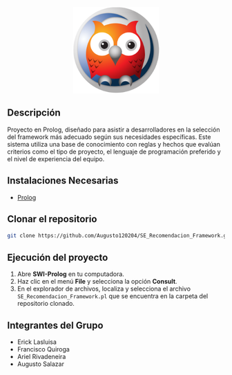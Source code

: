 <p align="center">
  <a href="https://www.swi-prolog.org/" target="blank"><img src="images/Prolog-logo-512.png" width="200" alt="Nest Logo" /></a>
</p>

## Descripción
Proyecto en Prolog, diseñado para asistir a desarrolladores en la selección del framework más adecuado según sus necesidades específicas. Este sistema utiliza una base de conocimiento con reglas y hechos que evalúan criterios como el tipo de proyecto, el lenguaje de programación preferido y el nivel de experiencia del equipo.
## Instalaciones Necesarias
- [Prolog](https://www.swi-prolog.org/download/stable)
## Clonar el repositorio
```bash
git clone https://github.com/Augusto120204/SE_Recomendacion_Framework.git
```
## Ejecución del proyecto
1. Abre **SWI-Prolog** en tu computadora.
2. Haz clic en el menú **File** y selecciona la opción **Consult**.
3. En el explorador de archivos, localiza y selecciona el archivo `SE_Recomendacion_Framework.pl` que se encuentra en la carpeta del repositorio clonado.
## Integrantes del Grupo
- Erick Lasluisa
- Francisco Quiroga
- Ariel Rivadeneira
- Augusto Salazar